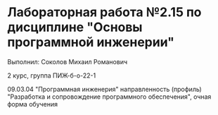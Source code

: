 # Лабораторная работа №2.15 по дисциплине "Основы программной инженерии"

Выполнил: Соколов Михаил Романович

2 курс, группа ПИЖ-б-о-22-1

09.03.04 "Программная инженерия" направленность (профиль) "Разработка и сопровождение программного обеспечения", очная форма обучения
